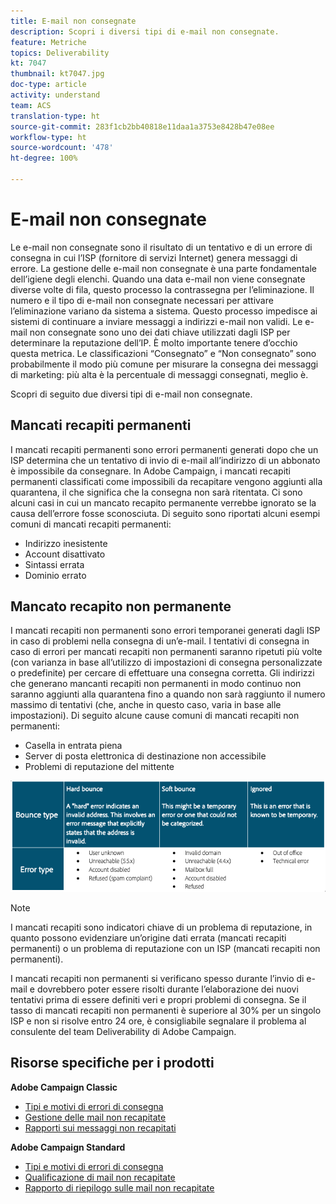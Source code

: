 ```yaml
---
title: E-mail non consegnate
description: Scopri i diversi tipi di e-mail non consegnate.
feature: Metriche
topics: Deliverability
kt: 7047
thumbnail: kt7047.jpg
doc-type: article
activity: understand
team: ACS
translation-type: ht
source-git-commit: 283f1cb2bb40818e11daa1a3753e8428b47e08ee
workflow-type: ht
source-wordcount: '478'
ht-degree: 100%

---
```



# E-mail non consegnate

Le e-mail non consegnate sono il risultato di un tentativo e di un errore di consegna in cui l’ISP (fornitore di servizi Internet) genera messaggi di errore. La gestione delle e-mail non consegnate è una parte fondamentale dell’igiene degli elenchi. Quando una data e-mail non viene consegnate diverse volte di fila, questo processo la contrassegna per l’eliminazione. Il numero e il tipo di e-mail non consegnate necessari per attivare l’eliminazione variano da sistema a sistema. Questo processo impedisce ai sistemi di continuare a inviare messaggi a indirizzi e-mail non validi. Le e-mail non consegnate sono uno dei dati chiave utilizzati dagli ISP per determinare la reputazione dell’IP. È molto importante tenere d’occhio questa metrica. Le classificazioni “Consegnato” e “Non consegnato” sono probabilmente il modo più comune per misurare la consegna dei messaggi di marketing: più alta è la percentuale di messaggi consegnati, meglio è.

Scopri di seguito due diversi tipi di e-mail non consegnate.

## Mancati recapiti permanenti

I mancati recapiti permanenti sono errori permanenti generati dopo che un ISP determina che un tentativo di invio di e-mail all’indirizzo di un abbonato è impossibile da consegnare. In Adobe Campaign, i mancati recapiti permanenti classificati come impossibili da recapitare vengono aggiunti alla quarantena, il che significa che la consegna non sarà ritentata. Ci sono alcuni casi in cui un mancato recapito permanente verrebbe ignorato se la causa dell’errore fosse sconosciuta.
Di seguito sono riportati alcuni esempi comuni di mancati recapiti permanenti:

* Indirizzo inesistente
* Account disattivato
* Sintassi errata
* Dominio errato

## Mancato recapito non permanente

I mancati recapiti non permanenti sono errori temporanei generati dagli ISP in caso di problemi nella consegna di un’e-mail. I tentativi di consegna in caso di errori per mancati recapiti non permanenti saranno ripetuti più volte (con varianza in base all’utilizzo di impostazioni di consegna personalizzate o predefinite) per cercare di effettuare una consegna corretta. Gli indirizzi che generano mancanti recapiti non permanenti in modo continuo non saranno aggiunti alla quarantena fino a quando non sarà raggiunto il numero massimo di tentativi (che, anche in questo caso, varia in base alle impostazioni). Di seguito alcune cause comuni di mancati recapiti non permanenti:

* Casella in entrata piena
* Server di posta elettronica di destinazione non accessibile
* Problemi di reputazione del mittente

![tipi di mancato recapito](../assets/bounce-types.png)

>[!NOTE]
>
>I mancati recapiti sono indicatori chiave di un problema di reputazione, in quanto possono evidenziare un’origine dati errata (mancati recapiti permanenti) o un problema di reputazione con un ISP (mancati recapiti non permanenti).
>
>I mancati recapiti non permanenti si verificano spesso durante l’invio di e-mail e dovrebbero poter essere risolti durante l’elaborazione dei nuovi tentativi prima di essere definiti veri e propri problemi di consegna. Se il tasso di mancati recapiti non permanenti è superiore al 30% per un singolo ISP e non si risolve entro 24 ore, è consigliabile segnalare il problema al consulente del team Deliverability di Adobe Campaign.

## Risorse specifiche per i prodotti

**Adobe Campaign Classic**

* [Tipi e motivi di errori di consegna](https://experienceleague.adobe.com/docs/campaign-classic/using/sending-messages/monitoring-deliveries/understanding-delivery-failures.html?lang=it#delivery-failure-types-and-reasons)
* [Gestione delle mail non recapitate](https://experienceleague.adobe.com/docs/campaign-classic/using/sending-messages/monitoring-deliveries/understanding-delivery-failures.html?lang=it#bounce-mail-management)
* [Rapporti sui messaggi non recapitati](https://experienceleague.adobe.com/docs/campaign-classic/using/reporting/reports-on-deliveries/global-reports.html?lang=it#non-deliverables-and-bounces)

**Adobe Campaign Standard**

* [Tipi e motivi di errori di consegna](https://experienceleague.adobe.com/docs/campaign-standard/using/testing-and-sending/monitoring-messages/understanding-delivery-failures.html?lang=it#delivery-failure-types-and-reasons)
* [Qualificazione di mail non recapitate](https://experienceleague.adobe.com/docs/campaign-standard/using/testing-and-sending/monitoring-messages/understanding-delivery-failures.html?lang=it#bounce-mail-qualification)
* [Rapporto di riepilogo sulle mail non recapitate](https://experienceleague.adobe.com/docs/campaign-standard/using/reporting/list-of-reports/bounce-summary.html?lang=it#reporting)
